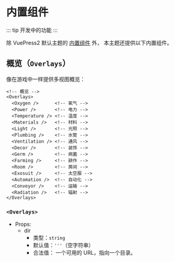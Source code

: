 # 内置组件

::: tip
开发中的功能
:::

除 VuePress2 默认主题的 [内置组件](https://vuepress2.netlify.app/zh/reference/default-theme/components.html) 外，
本主题还提供以下内置组件。

## 概览（`Overlays`）

像在游戏中一样提供多视图概览：

```vue
<!-- 概览 -->
<Overlays>
  <Oxygen />      <!-- 氧气 -->
  <Power />       <!-- 电力 -->
  <Temperature /> <!-- 温度 -->
  <Materials />   <!-- 材料 -->
  <Light />       <!-- 光照 -->
  <Plumbing />    <!-- 水管 -->
  <Ventilation /> <!-- 通风 -->
  <Decor />       <!-- 装饰 -->
  <Germ />        <!-- 病菌 -->
  <Farming />     <!-- 耕作 -->
  <Room />        <!-- 房间 -->
  <Exosuit />     <!-- 太空服 -->
  <Automation />  <!-- 自动化 -->
  <Conveyor />    <!-- 运输 -->
  <Radiation />   <!-- 辐射 -->
</Overlays>
```

<Overlays
  dir         = "/OverlaysExample/"
  none        = "default.jpg"
  oxygen      = "oxygen.jpg"
  power       = "power.jpg"
  temperature = "temperature.jpg"
  materials   = "materials.jpg"
  light       = "light.jpg"
  plumbing    = "plumbing.jpg"
  ventilation = "ventilation.jpg"
  decor       = "decor.jpg"
  germ        = "germ.jpg"
  farming     = "farming.jpg"
  room        = "room.jpg"
  exosuit     = "exosuit.jpg"
  automation  = "automation.jpg"
  conveyor    = "conveyor.jpg"
/>

### `<Overlays>`

- Props:
  + dir
    * 类型：`string`
    * 默认值：`'''`（空字符串）
    * 合法值：
      一个可用的 URL，指向一个目录。
